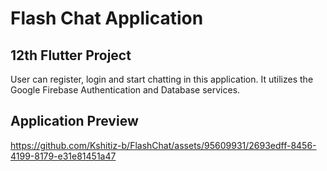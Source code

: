 # Flash Chat Application

## 12th Flutter Project
User can register, login and start chatting in this application. It utilizes the Google Firebase Authentication and Database services.

## Application Preview


https://github.com/Kshitiz-b/FlashChat/assets/95609931/2693edff-8456-4199-8179-e31e81451a47


